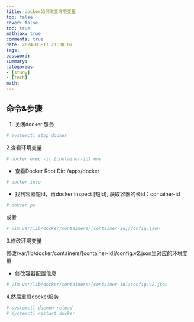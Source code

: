 ```yaml
---
title: docker如何改变环境变量
top: false
cover: false
toc: true
mathjax: true
comments: true
date: 2024-03-17 21:38:07
tags:
password:
summary:
categories:
- [study]
- [tech]
math:
---
```


## 命令&步骤

1. 关闭docker 服务

```bash
# systemctl stop docker 
```

2.查看环境变量
```bash
# docker exec -it [container-id] env
```

- 查看Docker Root Dir: /apps/docker
```bash
# docker info
```

- 找到容器短id，再docker inspect [短id], 获取容器的长id：container-id

```bash
# dokcer ps
```



或者  
```bash
# vim var/lib/docker/containers/[container-id]/config.json
```

3.修改环境变量


修改/var/lib/docker/containers/[container-id]/config.v2.json里对应的环境变量

- 修改容器配置信息
```bash
# vim var/lib/docker/containers/[container-id]/config.v2.json  
```

4.然后重启docker服务
  
```bash
# systemctl daemon-reload
# systemctl restart docker  
```



